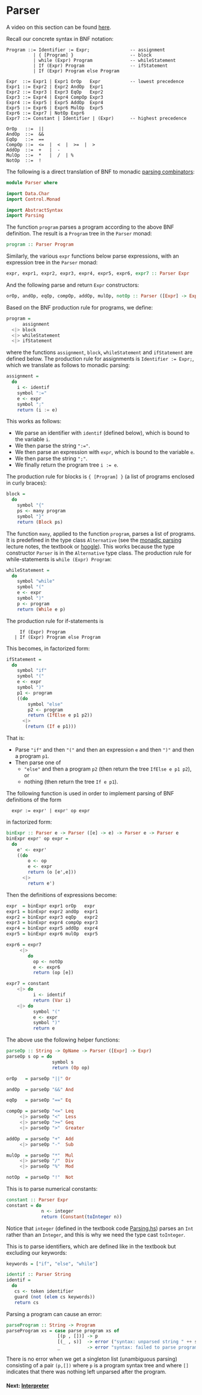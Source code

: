 # Parser

A video on this section can be found [here](https://bham.cloud.panopto.eu/Panopto/Pages/Viewer.aspx?id=2b11842f-958c-48c6-bf16-ac85012ed0f0).

Recall our concrete syntax in BNF notation:
```
Program ::= Identifier := Expr;               -- assignment
          | { [Program] }                     -- block
          | while (Expr) Program              -- whileStatement
          | If (Expr) Program                 -- ifStatement
          | If (Expr) Program else Program

Expr  ::= Expr1 | Expr1 OrOp   Expr           -- lowest precedence
Expr1 ::= Expr2 | Expr2 AndOp  Expr1
Expr2 ::= Expr3 | Expr3 EqOp   Expr2
Expr3 ::= Expr4 | Expr4 CompOp Expr3
Expr4 ::= Expr5 | Expr5 AddOp  Expr4
Expr5 ::= Expr6 | Expr6 MulOp  Expr5
Expr6 ::= Expr7 | NotOp Expr6
Expr7 ::= Constant | Identifier | (Expr)      -- highest precedence

OrOp   ::=  ||
AndOp  ::=  &&
EqOp   ::=  ==
CompOp ::=  <=  |  <  |  >=  |  >
AddOp  ::=  +   |  -
MulOp  ::=  *   |  /  | %
NotOp  ::=  !
```
The following is a direct translation of BNF to monadic [parsing combinators](/files/LectureNotes/Sections/monads.md#monadic-parsing):
```haskell
module Parser where

import Data.Char
import Control.Monad

import AbstractSyntax
import Parsing
```
The function `program` parses a program according to the above BNF definition. The result is a `Program` tree in the `Parser` monad:
```haskell
program :: Parser Program
```
Similarly, the various `expr` functions below parse expressions, with an expression tree  in the `Parser` monad:
```haskell
expr, expr1, expr2, expr3, expr4, expr5, expr6, expr7 :: Parser Expr
```
And the following parse and return `Expr` constructors:
```haskell
orOp, andOp, eqOp, compOp, addOp, mulOp, notOp :: Parser ([Expr] -> Expr)
```
Based on the BNF production rule for programs, we define:
```haskell
program =
      assignment
  <|> block
  <|> whileStatement
  <|> ifStatement
```
where the functions `assignment`, `block`, `whileStatement` and `ifStatement` are defined below. The production rule for assignments is `Identifier := Expr;`, which we translate as follows to monadic parsing:
```haskell
assignment =
  do
    i <- identif
    symbol ":="
    e <- expr
    symbol ";"
    return (i := e)
```
This works as follows:
 * We parse an identifier with `identif` (defined below), which is bound to the variable `i`.
 * We then parse the string `":="`.
 * We then parse an expression with `expr`, which is bound to the variable `e`.
 * We then parse the string `";"`.
 * We finally return the program tree `i := e`.

The production rule for blocks is `{ [Program] }` (a list of programs enclosed in curly braces):
```haskell
block =
  do
    symbol "{"
    ps <- many program
    symbol "}"
    return (Block ps)
```
The function `many`, applied to the function `program`, parses a list of programs. It is predefined in the type class `Alternative` (see the [monadic parsing](/LectureNotes/Sections/monads.md#monadic-parsing) lecture notes, the textbook or [hoogle](http://hackage.haskell.org/package/base-4.10.0.0/docs/Control-Applicative.html#v:many)). This works because the type constructor `Parser` is in the `Alternative` type class.
The production rule for while-statements is `while (Expr) Program`:
```haskell
whileStatement =
  do
    symbol "while"
    symbol "("
    e <- expr
    symbol ")"
    p <- program
    return (While e p)
```
The production rule for if-statements is
```
     If (Expr) Program
   | If (Expr) Program else Program
```
This becomes, in factorized form:
```haskell
ifStatement =
  do
    symbol "if"
    symbol "("
    e <- expr
    symbol ")"
    p1 <- program
    ((do
        symbol "else"
        p2 <- program
        return (IfElse e p1 p2))
      <|>
       (return (If e p1)))
```
That is:
  * Parse `"if"` and then `"("` and then an expression `e` and then `")"` and then a program `p1`.
  * Then parse one of
      * `"else"` and then a program `p2` (then return the tree `IfElse e p1 p2`), or
      * nothing (then return the tree `If e p1`).

The following function is used in order to implement parsing of BNF definitions of the form
```
  expr := expr' | expr' op expr
```
in factorized form:
```haskell
binExpr :: Parser e -> Parser ([e] -> e) -> Parser e -> Parser e
binExpr expr' op expr =
  do
    e' <- expr'
    ((do
        o <- op
        e <- expr
        return (o [e',e]))
      <|>
        return e')
```
Then the definitions of expressions become:
```haskell
expr  = binExpr expr1 orOp   expr
expr1 = binExpr expr2 andOp  expr1
expr2 = binExpr expr3 eqOp   expr2
expr3 = binExpr expr4 compOp expr3
expr4 = binExpr expr5 addOp  expr4
expr5 = binExpr expr6 mulOp  expr5

expr6 = expr7
     <|>
        do
          op <- notOp
          e <- expr6
          return (op [e])

expr7 = constant
    <|> do
          i <- identif
          return (Var i)
    <|> do
          symbol "("
          e <- expr
          symbol ")"
          return e
```
The above use the following helper functions:
```haskell
parseOp :: String -> OpName -> Parser ([Expr] -> Expr)
parseOp s op = do
                 symbol s
                 return (Op op)

orOp   = parseOp "||" Or

andOp  = parseOp "&&" And

eqOp   = parseOp "==" Eq

compOp = parseOp "<=" Leq
     <|> parseOp "<"  Less
     <|> parseOp ">=" Geq
     <|> parseOp ">"  Greater

addOp  = parseOp "+"  Add
     <|> parseOp "-"  Sub

mulOp  = parseOp "*"  Mul
     <|> parseOp "/"  Div
     <|> parseOp "%"  Mod

notOp  = parseOp "!"  Not
```
This is to parse numerical constants:
```haskell
constant :: Parser Expr
constant = do
             n <- integer
             return (Constant(toInteger n))
```
Notice that `integer` (defined in the textbook code [Parsing.hs](Parsing.hs)) parses an `Int` rather than an `Integer`, and this is why we need the type cast `toInteger`.

This is to parse identifiers, which are defined like in the textbook but excluding our keywords:
```haskell
keywords = ["if", "else", "while"]

identif :: Parser String
identif =
  do
   cs <- token identifier
   guard (not (elem cs keywords))
   return cs
```
Parsing a program can cause an error:
```haskell
parseProgram :: String -> Program
parseProgram xs = case parse program xs of
                   [(p , [])] -> p
                   [(_ , s)]  -> error ("syntax: unparsed string " ++ s)
                   _          -> error "syntax: failed to parse program"
```
There is no error when we get a singleton list (unambiguous parsing) consisting of a pair `(p,[])` where `p` is a program syntax tree and where `[]` indicates that there was nothing left unparsed after the program.

#### Next: [Interpreter](Interpreter.md)
